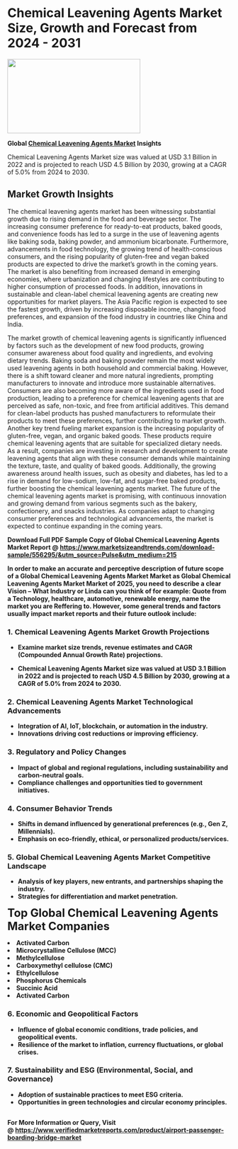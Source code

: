 <H1>Chemical Leavening Agents Market Size, Growth and Forecast from 2024 - 2031</H1><img class="aligncenter size-medium wp-image-584254" src="https://thirdeyenews.in/wp-content/uploads/2024/09/Global-Market-Research-300x168.jpeg" alt="" width="300" height="168" /><p><strong>Global&nbsp;<a href="https://www.marketsizeandtrends.com/download-sample/556295/&amp;utm_source=Pulse&amp;utm_medium=215">Chemical Leavening Agents Market</a> Insights</strong></p><p>Chemical Leavening Agents Market size was valued at USD 3.1 Billion in 2022 and is projected to reach USD 4.5 Billion by 2030, growing at a CAGR of 5.0% from 2024 to 2030.</p><p><h2>Market Growth Insights</h2> <p>The chemical leavening agents market has been witnessing substantial growth due to rising demand in the food and beverage sector. The increasing consumer preference for ready-to-eat products, baked goods, and convenience foods has led to a surge in the use of leavening agents like baking soda, baking powder, and ammonium bicarbonate. Furthermore, advancements in food technology, the growing trend of health-conscious consumers, and the rising popularity of gluten-free and vegan baked products are expected to drive the market’s growth in the coming years. The market is also benefiting from increased demand in emerging economies, where urbanization and changing lifestyles are contributing to higher consumption of processed foods. In addition, innovations in sustainable and clean-label chemical leavening agents are creating new opportunities for market players. The Asia Pacific region is expected to see the fastest growth, driven by increasing disposable income, changing food preferences, and expansion of the food industry in countries like China and India.</p> <p><strong></strong></p> <p>The market growth of chemical leavening agents is significantly influenced by factors such as the development of new food products, growing consumer awareness about food quality and ingredients, and evolving dietary trends. Baking soda and baking powder remain the most widely used leavening agents in both household and commercial baking. However, there is a shift toward cleaner and more natural ingredients, prompting manufacturers to innovate and introduce more sustainable alternatives. Consumers are also becoming more aware of the ingredients used in food production, leading to a preference for chemical leavening agents that are perceived as safe, non-toxic, and free from artificial additives. This demand for clean-label products has pushed manufacturers to reformulate their products to meet these preferences, further contributing to market growth. Another key trend fueling market expansion is the increasing popularity of gluten-free, vegan, and organic baked goods. These products require chemical leavening agents that are suitable for specialized dietary needs. As a result, companies are investing in research and development to create leavening agents that align with these consumer demands while maintaining the texture, taste, and quality of baked goods. Additionally, the growing awareness around health issues, such as obesity and diabetes, has led to a rise in demand for low-sodium, low-fat, and sugar-free baked products, further boosting the chemical leavening agents market. The future of the chemical leavening agents market is promising, with continuous innovation and growing demand from various segments such as the bakery, confectionery, and snacks industries. As companies adapt to changing consumer preferences and technological advancements, the market is expected to continue expanding in the coming years.</p> <p><strong></p><p><span class=""><strong>Download Full PDF Sample Copy of Global Chemical Leavening Agents Market Report</strong> @ <a href="https://www.marketsizeandtrends.com/download-sample/556295/&amp;utm_source=Pulse&amp;utm_medium=215" target="_blank">https://www.marketsizeandtrends.com/download-sample/556295/&amp;utm_source=Pulse&amp;utm_medium=215</a></span></p><p>In order to make an accurate and perceptive description of future scope of a Global&nbsp;Chemical Leavening Agents Market Market as Global&nbsp;Chemical Leavening Agents Market Market of 2025, you need to describe a clear Vision &ndash; What Industry or Linda can you think of for example: Quote from a Technology, healthcare, automotive, renewable energy, name the market you are Reffering to. However, some general trends and factors usually impact market reports and their future outlook include:</p><h3>1.&nbsp;<strong>Chemical Leavening Agents Market Growth Projections</strong></h3><ul><li>Examine market size trends, revenue estimates and CAGR (Compounded Annual Growth Rate) projections.</li><li><p>Chemical Leavening Agents Market size was valued at USD 3.1 Billion in 2022 and is projected to reach USD 4.5 Billion by 2030, growing at a CAGR of 5.0% from 2024 to 2030.</p></li></ul><h3>2.&nbsp;<strong>Chemical Leavening Agents Market Technological Advancements</strong></h3><ul><li>Integration of AI, IoT, blockchain, or automation in the industry.</li><li>Innovations driving cost reductions or improving efficiency.</li></ul><h3>3.&nbsp;<strong>Regulatory and Policy Changes</strong></h3><ul><li>Impact of global and regional regulations, including sustainability and carbon-neutral goals.</li><li>Compliance challenges and opportunities tied to government initiatives.</li></ul><h3>4.&nbsp;<strong>Consumer Behavior Trends</strong></h3><ul><li>Shifts in demand influenced by generational preferences (e.g., Gen Z, Millennials).</li><li>Emphasis on eco-friendly, ethical, or personalized products/services.</li></ul><h3>5.&nbsp;<strong>Global Chemical Leavening Agents Market Competitive Landscape</strong></h3><ul><li>Analysis of key players, new entrants, and partnerships shaping the industry.</li><li>Strategies for differentiation and market penetration.</li></ul><p data-pm-slice="1 1 []"><span style="color: inherit; font-family: inherit; font-size: 25px;">Top Global Chemical Leavening Agents Market Companies</span></p><div class="" data-test-id=""><p><li>Activated Carbon</li><li> Microcrystalline Cellulose (MCC)</li><li> Methylcellulose</li><li> Carboxymethyl cellulose (CMC)</li><li> Ethylcellulose</li><li> Phosphorus Chemicals</li><li> Succinic Acid</li><li> Activated Carbon</li></p></div><h3>6.&nbsp;<strong>Economic and Geopolitical Factors</strong></h3><ul><li>Influence of global economic conditions, trade policies, and geopolitical events.</li><li>Resilience of the market to inflation, currency fluctuations, or global crises.</li></ul><h3>7.&nbsp;<strong>Sustainability and ESG (Environmental, Social, and Governance)</strong></h3><ul><li>Adoption of sustainable practices to meet ESG criteria.</li><li>Opportunities in green technologies and circular economy principles.</li></ul><h2><strong style="font-size: 14px;">For More Information or Query, Visit @&nbsp;</strong><a style="background-color: #ffffff; font-size: 14px;" href="https://www.marketsizeandtrends.com/report/chemical-leavening-agents-market/" target="_blank">https://www.verifiedmarketreports.com/product/airport-passenger-boarding-bridge-market</a></h2>
